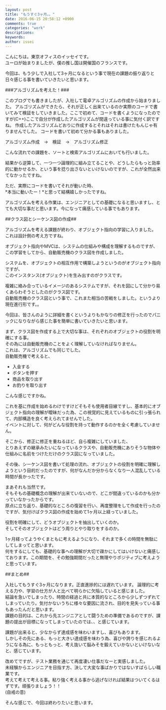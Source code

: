 ```yaml
---
layout: post
title: "もうすぐ3ヶ月。。"
date: 2016-06-15 20:58:12 +0900
comments: true
categories: "work"
descriptions: 
keywords: 
author: issei
---
```

こんにちは。東京オフィスのイッセイです。  
ユーロが始まりましたが、僕の推し国は開催国のフランスです。  

今回は、もう少しで入社して3ヶ月になるという事で現在の課題の振り返りと日々感じる事を書いていきたいと思います。
<!--more-->

###アルゴリズムを考えた！###

このブログでも書きましたが、入社して電卓アルゴリズムの作成から始まりました。 
アルゴリズムができたら、それが正しく出来ているのか実際のコードで書いてみて検証をしていきました。ここで初めて、コードを書くようになったのですが(C++)ここで自分が作成したアルゴリズムが間違っている事に気付く訳ですね。 
作成したアルゴリズムどおりに作成するとそれはそれは書けたもんじゃ有りませんでした。 
コードを書いて初めて分かる事もありました。  

アルゴリズム作成　→　検証　→　アルゴリズム修正　

こんな流れでの課題を、ソートと検索アルゴリズムにおいても行いました。 

結果から逆算して、一つ一つ論理的に組み立てることや、どうしたらもっと効率的に動かせるか、という事を捻り出さないといけないのですが、これが全然出来てなかったですね。  

ただ、実際にコードを書いてそれが動いた時、  
*本当に動いたー！*と思って結構嬉しかったですね。  

アルゴリズムを考える作業は、エンジニアとしての基礎になると思いますし、とても大切な事だと思います。今になって痛感している事でもあります。 


##クラス図とシーケンス図の作成##

アルゴリズムを考える課題が終わり、オブジェクト指向の学習に入りました。
これは設計側の考え方ですね。

オブジェクト指向やMVCは、システムの仕組みや構成を理解するものですが、この学習をしてから、自動販売機のクラス図を作成しました。

システムを、オブジェクトの相互作用で構築しようというのがオブジェクト指向ですが、  
このインスタンス(オブジェクト)を生み出すのがクラスです。  
  
複雑に絡み合っているイメージのあるシステムですが、それを図にして分かり易くあらわそうとしたのがクラス図です。  
自動販売機のクラス図という事で、これまた相当の苦戦をしました。というより現在進行形です。。  
  
今回は、皆さんのように詳細を書くというよりもかなりの修正を行ったのでパニックになりながら感じた事を簡単に書いていきたいと思います。 

まず、クラス図を作成する上で大切な事は、それぞれのオブジェクトの役割を明確にする事。  
その為には自動販売機のことをよく理解していなければなりません。  
これは、アルゴリズムでも同じでした。  
自動販売機で考えると、  

+ 入金する
+ ボタンを押す
+ 商品を取り出す
+ お釣りを取り出す

こんな感じですかね。

これを基に作成を始めるわけですけどそもそも使用者目線ですし、基本的にオブジェクト指向の理解が曖昧だった為、この視覚的に見えているものに引っ張られて、内部構造を良く考えられてませんでした。  
イベントに対して、何がどんな役割を持って動作するのかを全く考慮していません。  

そこから、修正に修正を重ねるほど、自ら複雑にしていました、  
とりあえずの継承みたいになっているクラスや、自動販売機にありそうな物体や仕組みに名前をつけただけのクラス図になっていました。  

その後、シーケンス図を書いて処理の流れ、オブジェクトの役割を明確に理解しようという目的だったのですが、何がなんだか分からなくなり一人混乱している時間が長かったです。  

まあそれも当然です。  
そもそもの基礎概念の理解が出来ていないので、どこが間違っているのかも分かっていなかったからです。  
原点に立ち返り、基礎的なところの復習を行い、再度整理をして作成を行ったのですが、気付けばクラス図の作成を始めて1ヶ月以上経っていました。  

役割を明確にして、どうオブジェクトを抽出していくのか。  
そしてそのオブジェクトはどう周りとやり取りをするのか。  

1ヶ月経ってようやくまともに考えるようになり、それまで多くの時間を無駄にしてしまってと思います。  
何をするにしても、基礎的な事への理解が大切で疎かにしてはいけないと痛感しております。この期間を、その勉強期間だったと無理やりポジティブに考えようと思っています。  

##まとめ##

入社してもうすぐ3ヶ月になります。正直進捗的には遅れています。 
論理的に考える力や、学習の仕方が人と比べて明らかに欠陥していると感じました。  
結論を急いでしまったり、時間の経過と共に本質的なところから少しずつずれてしまっていたり。気付かないうちに様々な要因に流され、目的を見失っている事もあったんだと思います。  
課題の目的は、これから先エンジニアとして闘うための準備であるのですが、課題の提出が目標になってしまっていたのでは、、と感じています。  

課題が出来ると、少なからず達成感を味わいますし、喜びもあります。  
しかしその先にある、もっと大きい達成感を味わう為、喜びや誇りを感じれるようになる為に、もっともっと、考え抜いて脳みそを鍛えていかないといけないなと、感じています。  


改めてですが、テスト業務を通じて再度凄い仕事だなーと実感しました。  
未経験からエンジニアを目指す方、決して大変な事ばかりではないすばらしい職業です。  
考えて考えて考える事。粘り強く考える事から逃げなければ結果はついてくるはずです。頑張りましょう！！  
(自戒の意)　　

そんな感じで、今回は終わりたいと思います。


